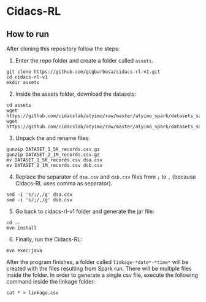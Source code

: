 # Cidacs-RL



## How to run

After cloning this repository follow the steps:

1. Enter the repo folder and create a folder called `assets`.

```
git clone https://github.com/gcgbarbosa/cidacs-rl-v1.git
cd cidacs-rl-v1
mkdir assets
``` 

2. Inside the assets folder, download the datasets:

```
cd assets
wget https://github.com/cidacslab/atyimo/raw/master/atyimo_spark/datasets_sample/small/DATASET_1_5K_records.csv.gz
wget https://github.com/cidacslab/atyimo/raw/master/atyimo_spark/datasets_sample/small/DATASET_2_1M_records.csv.gz
```

3. Unpack the and rename files:

```
gunzip DATASET_1_5K_records.csv.gz
gunzip DATASET_2_1M_records.csv.gz
mv DATASET_1_5K_records.csv dsa.csv
mv DATASET_2_1M_records.csv dsb.csv
```

4. Replace the separator of `dsa.csv` and `dsb.csv` files from `;` to `,` (because Cidacs-RL uses comma as separator).

```
sed -i 's/;/,/g' dsa.csv
sed -i 's/;/,/g' dsb.csv
```

5. Go back to cidacs-rl-v1 folder and generate the jar file:

```
cd ..
mvn install
```

6. Finally, run the Cidacs-RL:

```
mvn exec:java
```

After the program finishes, a folder called `linkage-*date*-*time*` will be created with the files resulting from Spark run. There will be multiple files inside the folder. In order to generate a single csv file, execute the following command inside the linkage folder:

```
cat * > linkage.csv
```
